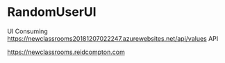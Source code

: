# RandomUserUI


UI Consuming https://newclassrooms20181207022247.azurewebsites.net/api/values API


https://newclassrooms.reidcompton.com
